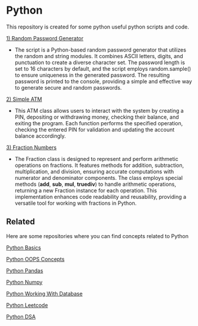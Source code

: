 
# Python
This repository is created for some python useful python scripts and code. 

[1) Random Password Generator](https://github.com/MitThakkar24/Python/blob/main/Random%20Password%20Generator.ipynb)

- The script is a Python-based random password generator that utilizes the random and string modules. It combines ASCII letters, digits, and punctuation to create a diverse character set. The password length is set to 16 characters by default, and the script employs random.sample() to ensure uniqueness in the generated password. The resulting password is printed to the console, providing a simple and effective way to generate secure and random passwords.

[2) Simple ATM](https://github.com/MitThakkar24/Python/blob/main/Simple%20ATM.ipynb)

- This ATM class allows users to interact with the system by creating a PIN, depositing or withdrawing money, checking their balance, and exiting the program. Each function performs the specified operation, checking the entered PIN for validation and updating the account balance accordingly.

[3) Fraction Numbers](https://github.com/MitThakkar24/Python/blob/main/Fraction.ipynb)

- The Fraction class is designed to represent and perform arithmetic operations on fractions. It features methods for addition, subtraction, multiplication, and division, ensuring accurate computations with numerator and denominator components. The class employs special methods (__add__, __sub__, __mul__, __truediv__) to handle arithmetic operations, returning a new Fraction instance for each operation. This implementation enhances code readability and reusability, providing a versatile tool for working with fractions in Python.

## Related

Here are some repositories where you can find concepts related to Python


[Python Basics](https://github.com/MitThakkar24/Python_Basics)

[Python OOPS Concepts](https://github.com/MitThakkar24/Python_OOPS)

[Python Pandas](https://github.com/MitThakkar24/Python_Pandas)

[Python Numpy](https://github.com/MitThakkar24/Python_Numpy)

[Python Working With Database](https://github.com/MitThakkar24/Python_Connecting_With_Database)

[Python Leetcode](https://github.com/MitThakkar24/Python_Leetcode)

[Python DSA](https://github.com/MitThakkar24/Python_DSA)
